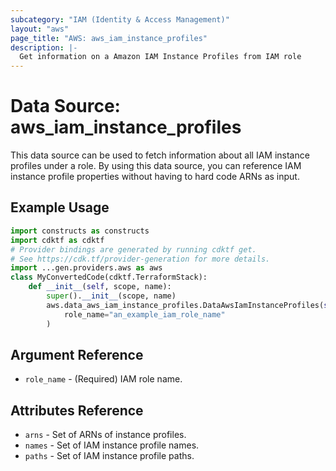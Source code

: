 ```yaml
---
subcategory: "IAM (Identity & Access Management)"
layout: "aws"
page_title: "AWS: aws_iam_instance_profiles"
description: |-
  Get information on a Amazon IAM Instance Profiles from IAM role
---
```


# Data Source: aws_iam_instance_profiles

This data source can be used to fetch information about all
IAM instance profiles under a role. By using this data source, you can reference IAM
instance profile properties without having to hard code ARNs as input.

## Example Usage

```python
import constructs as constructs
import cdktf as cdktf
# Provider bindings are generated by running cdktf get.
# See https://cdk.tf/provider-generation for more details.
import ...gen.providers.aws as aws
class MyConvertedCode(cdktf.TerraformStack):
    def __init__(self, scope, name):
        super().__init__(scope, name)
        aws.data_aws_iam_instance_profiles.DataAwsIamInstanceProfiles(self, "example",
            role_name="an_example_iam_role_name"
        )
```

## Argument Reference

* `role_name` - (Required) IAM role name.

## Attributes Reference

* `arns` - Set of ARNs of instance profiles.
* `names` - Set of IAM instance profile names.
* `paths` - Set of IAM instance profile paths.

<!-- cache-key: cdktf-0.17.0-pre.15 input-bd763d4813c0c9548db760461103555c27a8f2e8da6de8b5b55e8f542e9a859d -->